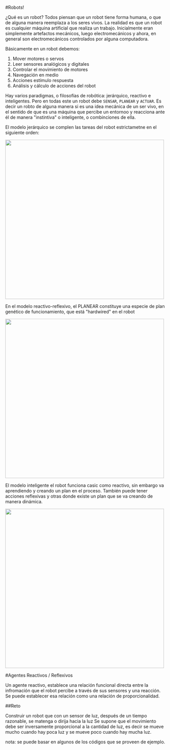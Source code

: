 #Robots!

¿Qué es un robot? Todos piensan que un robot tiene forma humana, o que de alguna manera reemplaza a los seres vivos. La realidad es que un robot es cualquier máquina artificial que realiza un trabajo.  Inicialmente eran simplemente artefactos mecánicos, luego electromecánicos y ahora, en general son electromecánicos controlados por alguna computadora.

Básicamente en un robot debemos:

1. Mover motores o servos
2. Leer sensores analógicos y digitales
3. Controlar el movimiento de motores
4. Navegación en medio
5. Acciones estímulo respuesta
6. Análisis y cálculo de acciones del robot

Hay varios paradigmas, o filosofías de robótica: jerárquico, reactivo e inteligentes. Pero en todas este un robot debe `SENSAR`, `PLANEAR` y `ACTUAR`. Es decir un robto de alguna manera si es una idea mecánica de un ser vivo, en el sentido de que es una máquina que percibe un entornoo y reacciona ante él de manera "instintiva" o inteligente, o combinciones de ella.

El modelo jerárquico se complen las tareas del robot estrictametne en el siguiente orden:

<img src="https://github.com/tomasdecamino/Kit-Robotica-Experimental/blob/master/Agentes_Reactivos_Reflexivos/Hierarchical.JPG" width="500">

En el modelo reactivo-reflexivo, el PLANEAR constituye una especie de plan genético de funcionamiento, que está "hardwired" en el robot

<img src="https://github.com/tomasdecamino/Kit-Robotica-Experimental/blob/master/Agentes_Reactivos_Reflexivos/Reactive.JPG" width="500">

El modelo inteligente el robot funciona casic como reactivo, sin embargo va aprendiendo y creando un plan en el proceso. También puede tener acciones reflexivas y otras donde existe un plan que se va creando de manera dinámica.

<img src="https://github.com/tomasdecamino/Kit-Robotica-Experimental/blob/master/Agentes_Reactivos_Reflexivos/Intelligent.JPG" width="500">

#Agentes Reactivos / Reflexivos

Un agente reactivo, establece una relación funcional directa entre la infromación que el robot percibe a través de sus sensores y una reacción.  Se puede establecer esa relación como una relación de proporcionalidad.

##Reto

Construir un robot que con un sensor de luz, después de un tiempo razonable, se matenga o dirija hacia la luz  Se supone que el movimiento debe ser inversamente proporcional a la cantidad de luz, es decir se mueve mucho cuando hay poca luz y se mueve poco cuando hay mucha luz.

nota: se puede basar en algunos de los códigos que se proveen de ejemplo.

